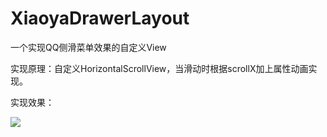 # XiaoyaDrawerLayout
一个实现QQ侧滑菜单效果的自定义View

实现原理：自定义HorizontalScrollView，当滑动时根据scrollX加上属性动画实现。

实现效果：

![](https://github.com/sheng-xiaoya/XiaoyaDrawerLayout/blob/master/screencapture/screen.gif)
